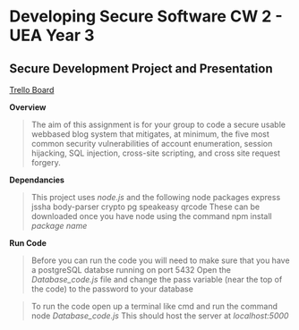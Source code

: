 # Developing Secure Software CW 2 - UEA Year 3
## Secure Development Project and Presentation  

[Trello Board](https://trello.com/b/yLVC8BuY/dss2022-23-002-ug06)

**Overview**  
>The aim of this assignment is for your group to code a secure usable webbased blog system that mitigates, at minimum, the five most common
security vulnerabilities of account enumeration, session hijacking, SQL
injection, cross-site scripting, and cross site request forgery.  
  
**Dependancies**  
>This project uses *node.js* and the following node packages
express
jssha
body-parser
crypto
pg
speakeasy
qrcode
>These can be downloaded once you have node using the command npm install *package name*


**Run Code**
>Before you can run the code you will need to make sure that you have a postgreSQL databse running on port 5432
>Open the *Database_code.js* file and change the pass variable (near the top of the code) to the password to your database 


>To run the code open up a terminal like cmd and run the command
>node *Database_code.js*
>This should host the server at *localhost:5000*







